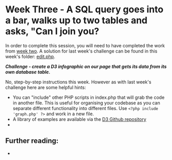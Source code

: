 # Week Three - A SQL query goes into a bar, walks up to two tables and asks, "Can I join you?

In order to complete this session, you will need to have completed the work from [week two](./week-two/).  A solution for last week's challenge can be found in this week's folder: [edit.php](/edit.php).

***Challenge - create a *D3* infographic on our page that gets its data from its own *database table*.***

No, step-by-step instructions this week. However as with last week's challenge here are some helpful hints:

* You can "include" other PHP scripts in index.php that will grab the code in another file.  This is useful for organising your codebase as you can separate different functionality into different files.  Use `<?php include 'graph.php' ?>` and work in a new file.
* A library of examples are available via the [D3 Github repository](https://github.com/d3/d3/wiki/Gallery)
*

## Further reading:
* 
